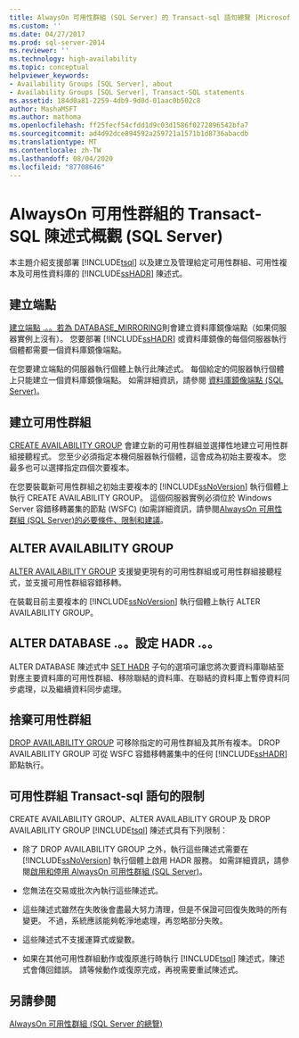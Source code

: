 ```yaml
---
title: AlwaysOn 可用性群組 (SQL Server) 的 Transact-sql 語句總覽 |Microsoft Docs
ms.custom: ''
ms.date: 04/27/2017
ms.prod: sql-server-2014
ms.reviewer: ''
ms.technology: high-availability
ms.topic: conceptual
helpviewer_keywords:
- Availability Groups [SQL Server], about
- Availability Groups [SQL Server], Transact-SQL statements
ms.assetid: 184d0a81-2259-4db9-9d0d-01aac0b502c8
author: MashaMSFT
ms.author: mathoma
ms.openlocfilehash: ff25fecf54cfdd1d9c03d1586f0272896542bfa7
ms.sourcegitcommit: ad4d92dce894592a259721a1571b1d8736abacdb
ms.translationtype: MT
ms.contentlocale: zh-TW
ms.lasthandoff: 08/04/2020
ms.locfileid: "87708646"
---
```

# <a name="overview-of-transact-sql-statements-for-alwayson-availability-groups-sql-server"></a>AlwaysOn 可用性群組的 Transact-SQL 陳述式概觀 (SQL Server)
  本主題介紹支援部署 [!INCLUDE[tsql](../../../includes/tsql-md.md)] 以及建立及管理給定可用性群組、可用性複本及可用性資料庫的 [!INCLUDE[ssHADR](../../../includes/sshadr-md.md)] 陳述式。  
  
  
##  <a name="create-endpoint"></a><a name="CreateEndpoint"></a>建立端點  
 [建立端點 .。。若為 DATABASE_MIRRORING](/sql/t-sql/statements/create-endpoint-transact-sql)則會建立資料庫鏡像端點（如果伺服器實例上沒有）。 您要部署 [!INCLUDE[ssHADR](../../../includes/sshadr-md.md)] 或資料庫鏡像的每個伺服器執行個體都需要一個資料庫鏡像端點。  
  
 在您要建立端點的伺服器執行個體上執行此陳述式。 每個給定的伺服器執行個體上只能建立一個資料庫鏡像端點。 如需詳細資訊，請參閱 [資料庫鏡像端點 &#40;SQL Server&#41;](../../database-mirroring/the-database-mirroring-endpoint-sql-server.md)。  
  
##  <a name="create-availability-group"></a><a name="CreateAG"></a>建立可用性群組  
 [CREATE AVAILABILITY GROUP](/sql/t-sql/statements/create-availability-group-transact-sql) 會建立新的可用性群組並選擇性地建立可用性群組接聽程式。 您至少必須指定本機伺服器執行個體，這會成為初始主要複本。 您最多也可以選擇指定四個次要複本。  
  
 在您要裝載新可用性群組之初始主要複本的 [!INCLUDE[ssNoVersion](../../../includes/ssnoversion-md.md)] 執行個體上執行 CREATE AVAILABILITY GROUP。 這個伺服器實例必須位於 Windows Server 容錯移轉叢集的節點 (WSFC)  (如需詳細資訊，請參閱[AlwaysOn 可用性群組 &#40;SQL Server&#41;的必要條件、限制和建議](prereqs-restrictions-recommendations-always-on-availability.md)。  
  
##  <a name="alter-availability-group"></a><a name="AlterAG"></a>ALTER AVAILABILITY GROUP  
 [ALTER AVAILABILITY GROUP](/sql/t-sql/statements/alter-availability-group-transact-sql) 支援變更現有的可用性群組或可用性群組接聽程式，並支援可用性群組容錯移轉。  
  
 在裝載目前主要複本的 [!INCLUDE[ssNoVersion](../../../includes/ssnoversion-md.md)] 執行個體上執行 ALTER AVAILABILITY GROUP。  
  
##  <a name="alter-database--set-hadr-"></a><a name="AlterDb"></a>ALTER DATABASE .。。設定 HADR .。。  
 ALTER DATABASE 陳述式中 [SET HADR](/sql/t-sql/statements/alter-database-transact-sql-set-hadr) 子句的選項可讓您將次要資料庫聯結至對應主要資料庫的可用性群組、移除聯結的資料庫、在聯結的資料庫上暫停資料同步處理，以及繼續資料同步處理。  
  
##  <a name="drop-availability-group"></a><a name="DropAG"></a>捨棄可用性群組  
 [DROP AVAILABILITY GROUP](/sql/t-sql/statements/drop-availability-group-transact-sql) 可移除指定的可用性群組及其所有複本。 DROP AVAILABILITY GROUP 可從 WSFC 容錯移轉叢集中的任何 [!INCLUDE[ssHADR](../../../includes/sshadr-md.md)] 節點執行。  
  
##  <a name="restrictions-on-the-availability-group-transact-sql-statements"></a><a name="Restrictions"></a>可用性群組 Transact-sql 語句的限制  
 CREATE AVAILABILITY GROUP、ALTER AVAILABILITY GROUP 及 DROP AVAILABILITY GROUP [!INCLUDE[tsql](../../../includes/tsql-md.md)] 陳述式具有下列限制：  
  
-   除了 DROP AVAILABILITY GROUP 之外，執行這些陳述式需要在 [!INCLUDE[ssNoVersion](../../../includes/ssnoversion-md.md)] 執行個體上啟用 HADR 服務。 如需詳細資訊，請參閱[啟用和停用 AlwaysOn 可用性群組 &#40;SQL Server&#41;](enable-and-disable-always-on-availability-groups-sql-server.md)。  
  
-   您無法在交易或批次內執行這些陳述式。  
  
-   這些陳述式雖然在失敗後會盡最大努力清理，但是不保證可回復失敗時的所有變更。 不過，系統應該能夠乾淨地處理，再忽略部分失敗。  
  
-   這些陳述式不支援運算式或變數。  
  
-   如果在其他可用性群組動作或復原進行時執行 [!INCLUDE[tsql](../../../includes/tsql-md.md)] 陳述式，陳述式會傳回錯誤。 請等候動作或復原完成，再視需要重試陳述式。  
  
## <a name="see-also"></a>另請參閱  
 [AlwaysOn 可用性群組 &#40;SQL Server 的總覽&#41;](overview-of-always-on-availability-groups-sql-server.md)  
  
  
